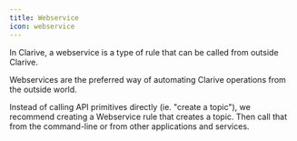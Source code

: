 ```yaml
---
title: Webservice
icon: webservice
---
```


In Clarive, a webservice is a type of rule
that can be called from outside Clarive. 

Webservices are the preferred way of automating Clarive
operations from the outside world. 

Instead of calling API primitives directly (ie. "create a topic"), 
we recommend creating a Webservice rule that creates a topic.
Then call that from the command-line or from other applications
and services. 

